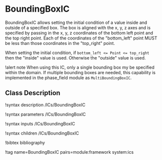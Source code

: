 # BoundingBoxIC

BoundingBoxIC allows setting the initial condition of a value inside and outside of a specified
box. The box is aligned with the x, y, z axes and is specified by passing in the x, y, z
coordinates of the bottom left point and the top right point. Each of the coordinates of the
"bottom_left" point MUST be less than those coordinates in the "top_right" point.

When setting the initial condition, if `bottom_left <= Point <= top_right` then the "inside" value is used.
Otherwise the "outside" value is used.

!alert note
When using this IC, only a single bounding box my be specified within the domain. If multiple bounding
boxes are needed, this capability is implemented in the phase_field module as `MultiBoundingBoxIC`.

## Class Description

!syntax description /ICs/BoundingBoxIC

!syntax parameters /ICs/BoundingBoxIC

!syntax inputs /ICs/BoundingBoxIC

!syntax children /ICs/BoundingBoxIC

!bibtex bibliography

!tag name=BoundingBoxIC pairs=module:framework system:ics
